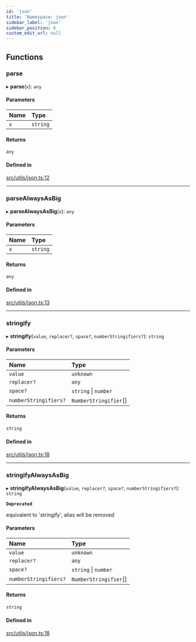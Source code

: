 ```yaml
---
id: 'json'
title: 'Namespace: json'
sidebar_label: 'json'
sidebar_position: 0
custom_edit_url: null
---
```


## Functions

### parse

▸ **parse**(`x`): `any`

#### Parameters

| Name | Type     |
| :--- | :------- |
| `x`  | `string` |

#### Returns

`any`

#### Defined in

[src/utils/json.ts:12](https://github.com/0xs34n/starknet.js/blob/v5.19.5/src/utils/json.ts#L12)

---

### parseAlwaysAsBig

▸ **parseAlwaysAsBig**(`x`): `any`

#### Parameters

| Name | Type     |
| :--- | :------- |
| `x`  | `string` |

#### Returns

`any`

#### Defined in

[src/utils/json.ts:13](https://github.com/0xs34n/starknet.js/blob/v5.19.5/src/utils/json.ts#L13)

---

### stringify

▸ **stringify**(`value`, `replacer?`, `space?`, `numberStringifiers?`): `string`

#### Parameters

| Name                  | Type                  |
| :-------------------- | :-------------------- |
| `value`               | `unknown`             |
| `replacer?`           | `any`                 |
| `space?`              | `string` \| `number`  |
| `numberStringifiers?` | `NumberStringifier`[] |

#### Returns

`string`

#### Defined in

[src/utils/json.ts:18](https://github.com/0xs34n/starknet.js/blob/v5.19.5/src/utils/json.ts#L18)

---

### stringifyAlwaysAsBig

▸ **stringifyAlwaysAsBig**(`value`, `replacer?`, `space?`, `numberStringifiers?`): `string`

**`Deprecated`**

equivalent to 'stringify', alias will be removed

#### Parameters

| Name                  | Type                  |
| :-------------------- | :-------------------- |
| `value`               | `unknown`             |
| `replacer?`           | `any`                 |
| `space?`              | `string` \| `number`  |
| `numberStringifiers?` | `NumberStringifier`[] |

#### Returns

`string`

#### Defined in

[src/utils/json.ts:18](https://github.com/0xs34n/starknet.js/blob/v5.19.5/src/utils/json.ts#L18)
